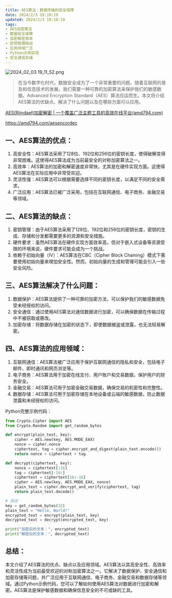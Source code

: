 ```yaml
---
title: AES算法：数据传输的安全保障
date: 2024/2/3 19:10:19
updated: 2024/2/3 19:10:19
tags:
- AES加密算法
- 数据安全保障
- 加密解密效率
- 密钥管理挑战
- 应用领域广泛
- Python示例实现
- 安全通信存储
---
```



<img src="https://static.amd794.com/blog/images/2024_02_03 19_11_52.png@blog" title="2024_02_03 19_11_52.png" alt="2024_02_03 19_11_52.png"/>


> 在当今数字化时代，数据安全成为了一个非常重要的问题。随着互联网的普及和信息技术的发展，我们需要一种可靠的加密算法来保护我们的敏感数据。Advanced Encryption Standard（AES）算法应运而生。本文将介绍AES算法的优缺点、解决了什么问题以及在哪些方面可以应用。

[AES(Rijndael)加密解密 | 一个覆盖广泛主题工具的高效在线平台(amd794.com)](https://amd794.com/aesencordec)

https://amd794.com/aesencordec


## 一、AES算法的优点：
1. 高安全性：AES算法采用了128位、192位和256位的密钥长度，使得破解变得非常困难。这使得AES算法成为当前最安全的对称加密算法之一。
2. 高效率：AES算法的加密和解密速度非常快，尤其是在硬件实现方面。这使得AES算法在实际应用中非常受欢迎。
3. 灵活性强：AES算法可以根据需要选择不同的密钥长度，以满足不同的安全需求。
4. 广泛应用：AES算法已被广泛采用，包括在互联网通信、电子商务、金融交易等领域。

## 二、AES算法的缺点：
1. 密钥管理：由于AES算法采用了128位、192位和256位的密钥长度，密钥的生成、存储和分发都需要更多的资源和安全措施。
2. 硬件要求：虽然AES算法在硬件实现方面效率高，但对于嵌入式设备等资源受限的环境来说，硬件要求可能会成为一个挑战。
3. 依赖于初始向量（IV）：AES算法在CBC（Cipher Block Chaining）模式下需要使用初始向量来增加安全性。然而，初始向量的生成和管理可能会引入一些安全风险。

## 三、AES算法解决了什么问题：
1. 数据保护：AES算法提供了一种可靠的加密方法，可以保护我们的敏感数据免受未经授权的访问。
2. 安全通信：通过使用AES算法对通信数据进行加密，可以确保数据在传输过程中不被窃取或篡改。
3. 加密存储：将数据存储在加密的状态下，即使数据被盗或泄露，也无法轻易解密。

## 四、AES算法的应用领域：
1. 互联网通信：AES算法被广泛应用于保护互联网通信的隐私和安全，包括电子邮件、即时通讯和网页浏览等。
2. 电子商务：AES算法用于加密在线支付、用户账户和交易数据，保护用户的财务安全。
3. 金融交易：AES算法可用于加密金融交易数据，确保交易的机密性和完整性。
4. 数据存储：AES算法可用于加密存储在本地设备或云端的敏感数据，防止数据泄露和未经授权的访问。

Python完整示例代码：

```python
from Crypto.Cipher import AES
from Crypto.Random import get_random_bytes

def encrypt(plain_text, key):
    cipher = AES.new(key, AES.MODE_EAX)
    nonce = cipher.nonce
    ciphertext, tag = cipher.encrypt_and_digest(plain_text.encode())
    return nonce + ciphertext + tag

def decrypt(ciphertext, key):
    nonce = ciphertext[:16]
    tag = ciphertext[-16:]
    ciphertext = ciphertext[16:-16]
    cipher = AES.new(key, AES.MODE_EAX, nonce)
    plain_text = cipher.decrypt_and_verify(ciphertext, tag)
    return plain_text.decode()

# 测试
key = get_random_bytes(32)
plain_text = "Hello, World!"
encrypted_text = encrypt(plain_text, key)
decrypted_text = decrypt(encrypted_text, key)

print("加密后的文本：", encrypted_text)
print("解密后的文本：", decrypted_text)
```

## 总结：
本文介绍了AES算法的优点、缺点以及应用领域。AES算法以其高安全性、高效率和灵活性成为当前最受欢迎的对称加密算法之一。它解决了数据保护、安全通信和加密存储等问题，并广泛应用于互联网通信、电子商务、金融交易和数据存储等领域。通过Python示例代码，您可以了解如何使用AES算法对数据进行加密和解密。AES算法是保护敏感数据和确保信息安全的不可或缺的工具。
